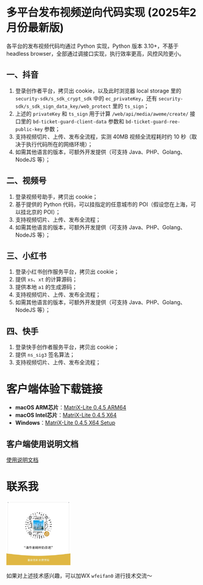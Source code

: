# 多平台发布视频逆向代码实现 (2025年2月份最新版)

各平台的发布视频代码均通过 Python 实现，Python 版本 3.10+，不基于 headless browser，全部通过调接口实现，执行效率更高，风控风险更小。

## 一、抖音
1. 登录创作者平台，拷贝出 cookie，以及此时浏览器 local storage 里的 `security-sdk/s_sdk_crypt_sdk` 中的 `ec_privateKey`，还有 `security-sdk/s_sdk_sign_data_key/web_protect` 里的 `ts_sign`；
2. 上述的 `privateKey` 和 `ts_sign` 用于计算 `/web/api/media/aweme/create/` 接口里的 `bd-ticket-guard-client-data` 参数和 `bd-ticket-guard-ree-public-key` 参数；
3. 支持视频切片、上传、发布全流程，实测 40MB 视频全流程耗时约 10 秒（取决于执行代码所在的网络环境）；
4. 如需其他语言的版本，可额外开发提供（可支持 Java、PHP、Golang、NodeJS 等）；

## 二、视频号
1. 登录视频号助手，拷贝出 cookie；
2. 基于提供的 Python 代码，可以挂指定的任意城市的 POI（假设您在上海，可以挂北京的 POI）；
3. 支持视频切片、上传、发布全流程；
4. 如需其他语言的版本，可额外开发提供（可支持 Java、PHP、Golang、NodeJS 等）；

## 三、小红书
1. 登录小红书创作服务平台，拷贝出 cookie；
2. 提供 `xs`、`xt` 的计算源码；
3. 提供本地 `a1` 的生成源码；
4. 支持视频切片、上传、发布全流程；
5. 如需其他语言的版本，可额外开发提供（可支持 Java、PHP、Golang、NodeJS 等）；

## 四、快手
1. 登录快手创作者服务平台，拷贝出 cookie；
2. 提供 `ns_sig3` 签名算法；
3. 支持视频切片、上传、发布全流程；

# 客户端体验下载链接

- **macOS ARM芯片**：[MatriX-Lite 0.4.5 ARM64](https://sense-video.oss-cn-hangzhou.aliyuncs.com/wsb/matrix/MatriX-Lite-0.4.5-arm64.dmg)
- **macOS Intel芯片**：[MatriX-Lite 0.4.5 X64](https://sense-video.oss-cn-hangzhou.aliyuncs.com/wsb/matrix/MatriX-Lite-0.4.5-x64.dmg)
- **Windows**：[MatriX-Lite 0.4.5 X64 Setup](https://sense-video.oss-cn-hangzhou.aliyuncs.com/wsb/matrix/matrix-lite-0.4.5-x64-setup.exe)
## 客户端使用说明文档
[使用说明文档](https://hcnspeemjow3.feishu.cn/docx/Qo1cdvG3nogIRVx6BYkcdTpsn8b)

# 联系我

<img src="./img/donate.jpg" width="33.3%" />

如果对上述技术感兴趣，可以加WX `wfeifan0` 进行技术交流～
